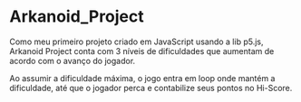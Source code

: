 # Arkanoid_Project

Como meu primeiro projeto criado em JavaScript usando a lib p5.js, Arkanoid Project conta com 3 níveis de dificuldades que aumentam de acordo com o avanço do jogador.

Ao assumir a dificuldade máxima, o jogo entra em loop onde mantém a dificuldade, até que o jogador perca e contabilize seus pontos no Hi-Score.
